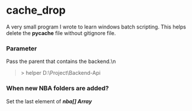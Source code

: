 # cache_drop
A very small program I wrote to learn windows batch scripting. This helps delete the __pycache__ file without gitignore file.

### Parameter
Pass the parent that contains the backend.\n 
> \> helper D:\Project\Backend-Api

### When new NBA folders are added?
Set the last element of ***nba[] Array***
